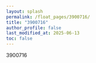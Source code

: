 ```yaml
---
layout: splash
permalink: /float_pages/3900716/
title: "3900716"
author_profile: false
last_modified_at: 2025-06-13
toc: false
---
```

 
3900716
